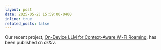 ```yaml
---
layout: post
date: 2025-05-20 15:59:00-0400
inline: true
related_posts: false
---
```


Our recent project, <a href="https://arxiv.org/abs/2505.04174" target="_blank">On-Device LLM for Context-Aware Wi-Fi Roaming</a>, has been published on <i>arXiv</i>.
